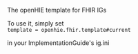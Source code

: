 
The openHIE template for FHIR IGs

To use it, simply set  
   `template = openhie.fhir.template#current`
   
in your ImplementationGuide's ig.ini
 
 
